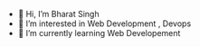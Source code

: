 - 👋 Hi, I’m Bharat Singh
- 👀 I’m interested in Web Development , Devops
- 🌱 I’m currently learning Web Developement
  

<!---
Bharatt88/Bharatt88 is a ✨ special ✨ repository because its `README.md` (this file) appears on your GitHub profile.
You can click the Preview link to take a look at your changes.
--->
